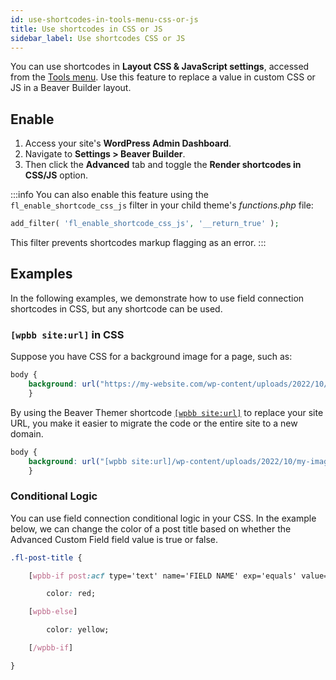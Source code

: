 ```yaml
---
id: use-shortcodes-in-tools-menu-css-or-js
title: Use shortcodes in CSS or JS
sidebar_label: Use shortcodes CSS or JS
---
```


You can use shortcodes in **Layout CSS & JavaScript settings**, accessed from the [Tools menu](/beaver-builder/getting-started/bb-editor-basics/tools-menu.md). Use this feature to replace a value in custom CSS or JS in a Beaver Builder layout.

## Enable

1. Access your site's **WordPress Admin Dashboard**.
2. Navigate to **Settings > Beaver Builder**.
3. Then click the **Advanced** tab and toggle the **Render shortcodes in CSS/JS** option.

:::info
You can also enable this feature using the `fl_enable_shortcode_css_js` filter in your child theme's *functions.php* file:

```php
add_filter( 'fl_enable_shortcode_css_js', '__return_true' );
```

This filter prevents shortcodes markup flagging as an error.
:::

## Examples

In the following examples, we demonstrate how to use field connection shortcodes in CSS, but any shortcode can be used.

### `[wpbb site:url]` in CSS

Suppose you have CSS for a background image for a page, such as:

```css
body {
    background: url("https://my-website.com/wp-content/uploads/2022/10/my-image.jpg");
    }
```

By using the Beaver Themer shortcode [`[wpbb site:url]`](../shortcodes.md#site-url) to replace your site URL, you make it easier to migrate the code or the entire site to a new domain.

```css
body {
    background: url("[wpbb site:url]/wp-content/uploads/2022/10/my-image.jpg");
    }
```

### Conditional Logic

You can use field connection conditional logic in your CSS. In the example below, we can change the color of a post title based on whether the Advanced Custom Field field value is true or false.

```css
.fl-post-title {

    [wpbb-if post:acf type='text' name='FIELD NAME' exp='equals' value='SOME VALUE']

        color: red;

    [wpbb-else]

        color: yellow;

    [/wpbb-if]

}
```